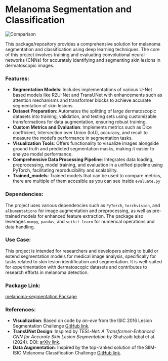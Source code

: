 # Melanoma Segmentation and Classification
![Comparison](https://github.com/user-attachments/assets/c12f67fe-77d2-442a-8605-73e2e357470f)

This package/repository provides a comprehensive solution for melanoma segmentation and classification using deep learning techniques. The core of this project involves training and evaluating convolutional neural networks (CNNs) for accurately identifying and segmenting skin lesions in dermatoscopic images.

### Features:
- **Segmentation Models**: Includes implementations of various U-Net based models like R2U-Net and TransUNet with enhancements such as attention mechanisms and transformer blocks to achieve accurate segmentation of skin lesions.
- **Dataset Preparation**: Automates the splitting of large dermatoscopic datasets into training, validation, and testing sets using customizable transformations for data augmentation, ensuring robust training.
- **Custom Metrics and Evaluation**: Implements metrics such as Dice coefficient, Intersection over Union (IoU), accuracy, and recall to measure the model’s performance in segmentation tasks.
- **Visualization Tools**: Offers functionality to visualize images alongside ground truth and predicted segmentation masks, making it easier to analyze model performance.
- **Comprehensive Data Processing Pipeline**: Integrates data loading, preprocessing, model training, and evaluation in a unified pipeline using PyTorch, facilitating reproducibility and scalability.
- **Trained_models**: Trained models that can be used to compare metrics, there are multiple of them accesible as you can see inside `evaluate.py`
### Dependencies:
The project uses various dependencies such as `PyTorch`, `torchvision`, and `albumentations` for image augmentation and preprocessing, as well as pre-trained models for enhanced feature extraction. The package also leverages `numpy`, `pandas`, and `scikit-learn` for numerical operations and data handling.

### Use Case:
This project is intended for researchers and developers aiming to build or extend segmentation models for medical image analysis, specifically for tasks related to skin lesion identification and segmentation. It is well-suited for experimentation with dermatoscopic datasets and contributes to research efforts in melanoma detection.

### Package Link:
[melanoma-segmentation Package](https://pypi.org/project/melanoma-segmentation/)

### References:
- **Visualization**: Based on code by *an-eve* from the ISIC 2016 Lesion Segmentation Challenge [GitHub link](https://github.com/an-eve/ISIC-2016-lesion-segmentation-challenge/tree/main).
- **TransUNet Design**: Inspired by *TESL-Net: A Transformer-Enhanced CNN for Accurate Skin Lesion Segmentation* by Shahzaib Iqbal et al. (2024). DOI: [arXiv link](https://arxiv.org/abs/2408.09687).
- **Data Augmentation**: Inspired by the top-ranked solution of the SIIM-ISIC Melanoma Classification Challenge [GitHub link](https://github.com/haqishen/SIIM-ISIC-Melanoma-Classification-1st-Place-Solution).

